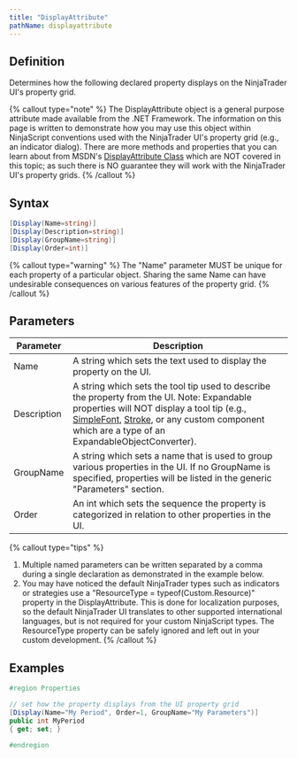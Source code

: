 ```yaml
---
title: "DisplayAttribute"
pathName: displayattribute
---
```


## Definition

Determines how the following declared property displays on the NinjaTrader UI's property grid.

{% callout type="note" %}
The DisplayAttribute object is a general purpose attribute made available from the .NET Framework. The information on this page is written to demonstrate how you may use this object within NinjaScript conventions used with the NinjaTrader UI's property grid (e.g., an indicator dialog). There are more methods and properties that you can learn about from MSDN's [DisplayAttribute Class](https://msdn.microsoft.com/en-us/library/system.componentmodel.dataannotations.displayattribute(v=vs.110).aspx) which are NOT covered in this topic; as such there is NO guarantee they will work with the NinjaTrader UI's property grids.
{% /callout %}

## Syntax

```csharp
[Display(Name=string)]
[Display(Description=string)]
[Display(GroupName=string)]
[Display(Order=int)]
```

{% callout type="warning" %}
The "Name" parameter MUST be unique for each property of a particular object. Sharing the same Name can have undesirable consequences on various features of the property grid.
{% /callout %}

## Parameters

| Parameter   | Description                                                                                                                                                                                                                     |
|-------------|---------------------------------------------------------------------------------------------------------------------------------------------------------------------------------------------------------------------------------|
| Name        | A string which sets the text used to display the property on the UI.                                                                                                                                                          |
| Description | A string which sets the tool tip used to describe the property from the UI. Note: Expandable properties will NOT display a tool tip (e.g., [SimpleFont](simplefont_class), [Stroke](stroke_class), or any custom component which are a type of an ExpandableObjectConverter). |
| GroupName   | A string which sets a name that is used to group various properties in the UI. If no GroupName is specified, properties will be listed in the generic "Parameters" section.                                                      |
| Order       | An int which sets the sequence the property is categorized in relation to other properties in the UI.                                                                                                                         |

{% callout type="tips" %}

1. Multiple named parameters can be written separated by a comma during a single declaration as demonstrated in the example below.
2. You may have noticed the default NinjaTrader types such as indicators or strategies use a "ResourceType = typeof(Custom.Resource)" property in the DisplayAttribute. This is done for localization purposes, so the default NinjaTrader UI translates to other supported international languages, but is not required for your custom NinjaScript types. The ResourceType property can be safely ignored and left out in your custom development.
{% /callout %}

## Examples

```csharp
#region Properties

// set how the property displays from the UI property grid
[Display(Name="My Period", Order=1, GroupName="My Parameters")]
public int MyPeriod
{ get; set; }

#endregion
```
